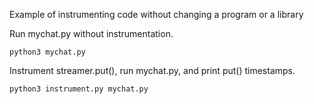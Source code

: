 Example of instrumenting code without changing a program or a library

Run mychat.py without instrumentation.
```
python3 mychat.py
```

Instrument streamer.put(), run mychat.py, and print put() timestamps.
```
python3 instrument.py mychat.py
```
